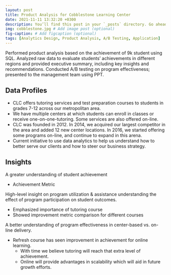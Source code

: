 ```yaml
---
layout: post
title: Product Analysis for Cobblestone Learning Center
date: 2021-11-11 13:32:20 +0300
description: You’ll find this post in your `_posts` directory. Go ahead and edit it and re-build the site to see your changes. # Add post description (optional)
img: cobblestone.jpg # Add image post (optional)
fig-caption: # Add figcaption (optional)
tags: [Analytics Design, Product Analysis, A/B Testing, Application]
---
```

Performed product analysis based on the achievement of 9k student using SQL.
Analyzed raw data to evaluate students’ achievements in different regions and provided executive summary, including key insights and recommendations.
Conducted A/B testing on program effectiveness; presented to the management team using PPT.

## Data Profiles
* CLC offers tutoring services and test preparation courses to students in grades 7-12 across our metropolitan area.
* We have multiple centers at which students can enroll in classes or receive one-on-one-tutoring. Some services are also offered on-line.
* CLC was founded in 2012. In 2014, we acquired our largest competitor in the area and added 12 new center locations. In 2016, we started offering some programs on-line, and continue to expand in this arena. 
* Current initiative to use data analytics to help us understand how to better serve our clients and how to steer our business strategy.

## Insights
A greater understanding of student achievement
* Achievement Metric

High-level insight on program utilization & assistance understanding the effect of program participation on student outcomes.
* Emphasized importance of tutoring course
* Showed improvement metric comparison for different courses

A better understanding of program effectiveness in center-based vs. on-line delivery.
* Refresh course has seen improvement in achievement for online learning. 
  * With time we believe tutoring will reach that extra level of achievement. 
  * Online will provide advantages in scalability which will aid in future growth efforts. 
